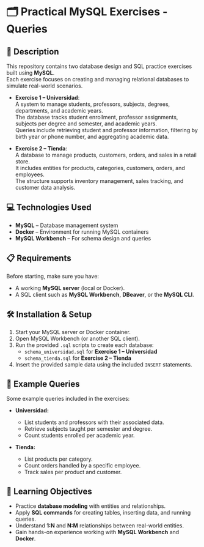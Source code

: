 # 🗂️ Practical MySQL Exercises - Queries

## 📌 Description  
This repository contains two database design and SQL practice exercises built using **MySQL**.  
Each exercise focuses on creating and managing relational databases to simulate real-world scenarios.

- **Exercise 1 – Universidad**:  
  A system to manage students, professors, subjects, degrees, departments, and academic years.  
  The database tracks student enrollment, professor assignments, subjects per degree and semester, and academic years.  
  Queries include retrieving student and professor information, filtering by birth year or phone number, and aggregating academic data.

- **Exercise 2 – Tienda**:  
  A database to manage products, customers, orders, and sales in a retail store.  
  It includes entities for products, categories, customers, orders, and employees.  
  The structure supports inventory management, sales tracking, and customer data analysis.

## 💻 Technologies Used  
- **MySQL** – Database management system  
- **Docker** – Environment for running MySQL containers  
- **MySQL Workbench** – For schema design and queries  

## 📋 Requirements  
Before starting, make sure you have:  
- A working **MySQL server** (local or Docker).  
- A SQL client such as **MySQL Workbench**, **DBeaver**, or the **MySQL CLI**.  

## 🛠️ Installation & Setup  
1. Start your MySQL server or Docker container.  
2. Open MySQL Workbench (or another SQL client).  
3. Run the provided `.sql` scripts to create each database:  
   - `schema_universidad.sql` for **Exercise 1 – Universidad**  
   - `schema_tienda.sql` for **Exercise 2 – Tienda**  
4. Insert the provided sample data using the included `INSERT` statements.  

## 🧪 Example Queries  
Some example queries included in the exercises:

- **Universidad:**  
  - List students and professors with their associated data.  
  - Retrieve subjects taught per semester and degree.  
  - Count students enrolled per academic year.  

- **Tienda:**  
  - List products per category.  
  - Count orders handled by a specific employee.  
  - Track sales per product and customer.  

## 🎯 Learning Objectives  
- Practice **database modeling** with entities and relationships.  
- Apply **SQL commands** for creating tables, inserting data, and running queries.  
- Understand **1:N** and **N:M** relationships between real-world entities.  
- Gain hands-on experience working with **MySQL Workbench** and **Docker**.  
